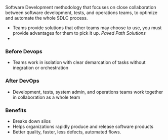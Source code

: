 Software Development methodology that focuses on close collaboration between software development, tests, and operations teams, to optimize and automate the whole SDLC process.

- Teams provide solutions that other teams may choose to use, you must provide advantages for them to pick it up. _Paved Path Solutions_
- 

### Before Devops
- Teams work in isolation with clear demarcation of tasks without inegration or orchestration

### After DevOps
- Development, tests, system admin, and operations teams work together in collaboration as a whole team

### Benefits
- Breaks down silos
- Helps organizations rapidly produce and release software products
- Better quality, faster, less defects, automated flows.
